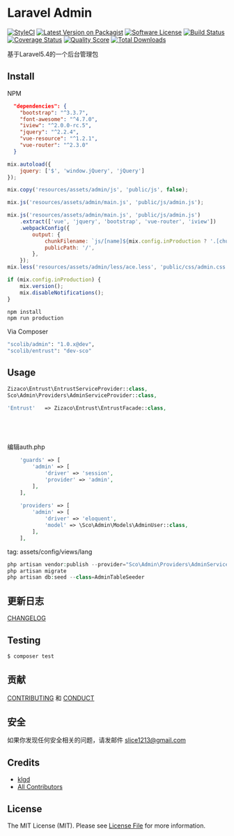 # Laravel Admin

[![StyleCI][ico-styleci]][link-styleci]
[![Latest Version on Packagist][ico-version]][link-packagist]
[![Software License][ico-license]](LICENSE.md)
[![Build Status][ico-travis]][link-travis]
[![Coverage Status][ico-scrutinizer]][link-scrutinizer]
[![Quality Score][ico-code-quality]][link-code-quality]
[![Total Downloads][ico-downloads]][link-downloads]

基于Laravel5.4的一个后台管理包


## Install
NPM
```json
  "dependencies": {
    "bootstrap": "^3.3.7",
    "font-awesome": "^4.7.0",
    "iview": "^2.0.0-rc.5",
    "jquery": "^2.2.4",
    "vue-resource": "^1.2.1",
    "vue-router": "^2.3.0"
  }
```

```javascript
mix.autoload({
    jquery: ['$', 'window.jQuery', 'jQuery']
});

mix.copy('resources/assets/admin/js', 'public/js', false);

mix.js('resources/assets/admin/main.js', 'public/js/admin.js');

mix.js('resources/assets/admin/main.js', 'public/js/admin.js')
    .extract(['vue', 'jquery', 'bootstrap', 'vue-router', 'iview'])
    .webpackConfig({
        output: {
            chunkFilename: `js/[name]${mix.config.inProduction ? '.[chunkhash].chunk.js' : '.chunk.js'}`,
            publicPath: '/',
        },
    });
mix.less('resources/assets/admin/less/ace.less', 'public/css/admin.css');

if (mix.config.inProduction) {
    mix.version();
    mix.disableNotifications();
}
```

```sh
npm install 
npm run production
```


Via Composer

``` bash
"scolib/admin": "1.0.x@dev",
"scolib/entrust": "dev-sco"
```

## Usage

``` php
Zizaco\Entrust\EntrustServiceProvider::class,
Sco\Admin\Providers\AdminServiceProvider::class,

'Entrust'   => Zizaco\Entrust\EntrustFacade::class,



    
```

编辑auth.php
```php
    'guards' => [
        'admin' => [
            'driver' => 'session',
            'provider' => 'admin',
        ],
    ],
    
    'providers' => [
        'admin' => [
            'driver' => 'eloquent',
            'model' => \Sco\Admin\Models\AdminUser::class,
        ],
    ],
```

tag: assets/config/views/lang
```php
php artisan vendor:publish --provider="Sco\Admin\Providers\AdminServiceProvider" --tag="config" --force
php artisan migrate
php artisan db:seed --class=AdminTableSeeder
```

## 更新日志

 [CHANGELOG](CHANGELOG.md) 

## Testing

``` bash
$ composer test
```

## 贡献

 [CONTRIBUTING](CONTRIBUTING.md) 和 [CONDUCT](CONDUCT.md) 

## 安全

如果你发现任何安全相关的问题，请发邮件 slice1213@gmail.com

## Credits

- [klgd][link-author]
- [All Contributors][link-contributors]

## License

The MIT License (MIT). Please see [License File](LICENSE.md) for more information.

[ico-styleci]: https://styleci.io/repos/82435198/shield?branch=master
[ico-version]: https://img.shields.io/packagist/v/ScoLib/admin.svg?style=flat-square
[ico-license]: https://img.shields.io/badge/license-MIT-brightgreen.svg?style=flat-square
[ico-travis]: https://img.shields.io/travis/ScoLib/admin/master.svg?style=flat-square
[ico-scrutinizer]: https://img.shields.io/scrutinizer/coverage/g/ScoLib/admin.svg?style=flat-square
[ico-code-quality]: https://img.shields.io/scrutinizer/g/ScoLib/admin.svg?style=flat-square
[ico-downloads]: https://img.shields.io/packagist/dt/ScoLib/admin.svg?style=flat-square

[link-styleci]: https://styleci.io/repos/82435198
[link-packagist]: https://packagist.org/packages/ScoLib/admin
[link-travis]: https://travis-ci.org/ScoLib/admin
[link-scrutinizer]: https://scrutinizer-ci.com/g/ScoLib/admin/?branch=master
[link-code-quality]: https://scrutinizer-ci.com/g/ScoLib/admin
[link-downloads]: https://packagist.org/packages/ScoLib/admin
[link-author]: https://github.com/klgd
[link-contributors]: ../../contributors
